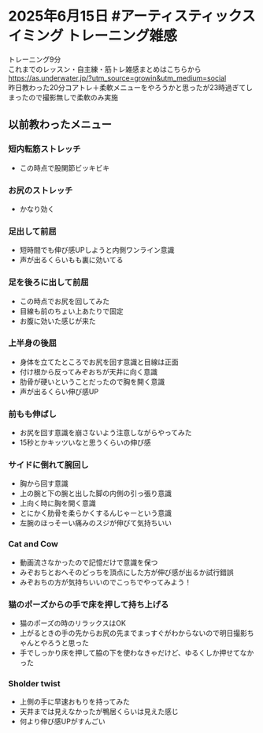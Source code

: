 # 2025年6月15日 #アーティスティックスイミング トレーニング雑感
トレーニング9分  
これまでのレッスン・自主練・筋トレ雑感まとめはこちらから  
https://as.underwater.jp/?utm_source=growin&utm_medium=social  
昨日教わった20分コアトレ＋柔軟メニューをやろうかと思ったが23時過ぎてしまったので撮影無しで柔軟のみ実施  
## 以前教わったメニュー
### 短内転筋ストレッチ
- この時点で股関節ビッキビキ
### お尻のストレッチ
- かなり効く
### 足出して前屈
- 短時間でも伸び感UPしようと内側ワンライン意識
- 声が出るくらいもも裏に効いてる
### 足を後ろに出して前屈
- この時点でお尻を回してみた
- 目線も前のちょい上あたりで固定
- お腹に効いた感じが来た
### 上半身の後屈
- 身体を立てたところでお尻を回す意識と目線は正面
- 付け根から反ってみぞおちが天井に向く意識
- 肋骨が硬いということだったので胸を開く意識
- 声が出るくらい伸び感UP
### 前もも伸ばし
- お尻を回す意識を崩さないよう注意しながらやってみた
- 15秒とかキッツいなと思うくらいの伸び感
### サイドに倒れて腕回し
- 胸から回す意識
- 上の腕と下の腕と出した脚の内側の引っ張り意識
- 上向く時に胸を開く意識
- とにかく肋骨を柔らかくするんじゃーという意識
- 左腕のほっそーい痛みのスジが伸びて気持ちいい
### Cat and Cow
- 動画流さなかったので記憶だけで意識を保つ
- みぞおちとおへそのどっちを頂点にした方が伸び感が出るか試行錯誤
- みぞおちの方が気持ちいいのでこっちでやってみよう！
### 猫のポーズからの手で床を押して持ち上げる
- 猫のポーズの時のリラックスはOK
- 上がるときの手の先からお尻の先までまっすぐがわからないので明日撮影ちゃんとやろうと思った
- 手でしっかり床を押して脇の下を使わなきゃだけど、ゆるくしか押せてなかった
### Sholder twist
- 上側の手に早速おもりを持ってみた
- 天井までは見えなかったが鴨居くらいは見えた感じ
- 何より伸び感UPがすんごい

